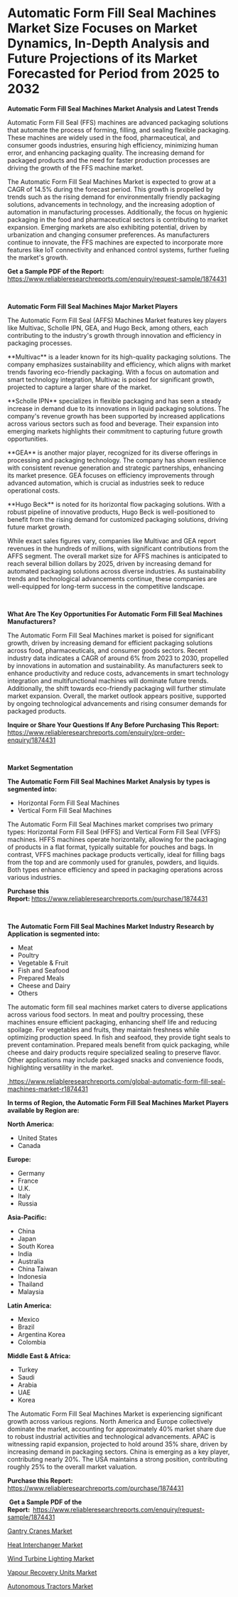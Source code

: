 <p><h1>Automatic Form Fill Seal Machines Market Size Focuses on Market Dynamics, In-Depth Analysis and Future Projections of its Market Forecasted for Period from 2025 to 2032</h1></p><p><strong>Automatic Form Fill Seal Machines Market Analysis and Latest Trends</strong></p>
<p><p>Automatic Form Fill Seal (FFS) machines are advanced packaging solutions that automate the process of forming, filling, and sealing flexible packaging. These machines are widely used in the food, pharmaceutical, and consumer goods industries, ensuring high efficiency, minimizing human error, and enhancing packaging quality. The increasing demand for packaged products and the need for faster production processes are driving the growth of the FFS machine market.</p><p>The Automatic Form Fill Seal Machines Market is expected to grow at a CAGR of 14.5% during the forecast period. This growth is propelled by trends such as the rising demand for environmentally friendly packaging solutions, advancements in technology, and the increasing adoption of automation in manufacturing processes. Additionally, the focus on hygienic packaging in the food and pharmaceutical sectors is contributing to market expansion. Emerging markets are also exhibiting potential, driven by urbanization and changing consumer preferences. As manufacturers continue to innovate, the FFS machines are expected to incorporate more features like IoT connectivity and enhanced control systems, further fueling the market's growth.</p></p>
<p><strong>Get a Sample PDF of the Report:&nbsp;</strong> <a href="https://www.reliableresearchreports.com/enquiry/request-sample/1874431?utm_campaign=2230&utm_medium=2&utm_source=Github&utm_content=ia&utm_term=11042025&utm_id=automatic-form-fill-seal-machines">https://www.reliableresearchreports.com/enquiry/request-sample/1874431</a></p>
<p>&nbsp;</p>
<p><strong>Automatic Form Fill Seal Machines Major Market Players</strong></p>
<p><p>The Automatic Form Fill Seal (AFFS) Machines Market features key players like Multivac, Scholle IPN, GEA, and Hugo Beck, among others, each contributing to the industry's growth through innovation and efficiency in packaging processes.</p><p>**Multivac** is a leader known for its high-quality packaging solutions. The company emphasizes sustainability and efficiency, which aligns with market trends favoring eco-friendly packaging. With a focus on automation and smart technology integration, Multivac is poised for significant growth, projected to capture a larger share of the market.</p><p>**Scholle IPN** specializes in flexible packaging and has seen a steady increase in demand due to its innovations in liquid packaging solutions. The company's revenue growth has been supported by increased applications across various sectors such as food and beverage. Their expansion into emerging markets highlights their commitment to capturing future growth opportunities.</p><p>**GEA** is another major player, recognized for its diverse offerings in processing and packaging technology. The company has shown resilience with consistent revenue generation and strategic partnerships, enhancing its market presence. GEA focuses on efficiency improvements through advanced automation, which is crucial as industries seek to reduce operational costs.</p><p>**Hugo Beck** is noted for its horizontal flow packaging solutions. With a robust pipeline of innovative products, Hugo Beck is well-positioned to benefit from the rising demand for customized packaging solutions, driving future market growth.</p><p>While exact sales figures vary, companies like Multivac and GEA report revenues in the hundreds of millions, with significant contributions from the AFFS segment. The overall market size for AFFS machines is anticipated to reach several billion dollars by 2025, driven by increasing demand for automated packaging solutions across diverse industries. As sustainability trends and technological advancements continue, these companies are well-equipped for long-term success in the competitive landscape.</p></p>
<p>&nbsp;</p>
<p><strong>What Are The Key Opportunities For Automatic Form Fill Seal Machines Manufacturers?</strong></p>
<p><p>The Automatic Form Fill Seal Machines market is poised for significant growth, driven by increasing demand for efficient packaging solutions across food, pharmaceuticals, and consumer goods sectors. Recent industry data indicates a CAGR of around 6% from 2023 to 2030, propelled by innovations in automation and sustainability. As manufacturers seek to enhance productivity and reduce costs, advancements in smart technology integration and multifunctional machines will dominate future trends. Additionally, the shift towards eco-friendly packaging will further stimulate market expansion. Overall, the market outlook appears positive, supported by ongoing technological advancements and rising consumer demands for packaged products.</p></p>
<p><strong>Inquire or Share Your Questions If Any Before Purchasing This Report:</strong> <a href="https://www.reliableresearchreports.com/enquiry/pre-order-enquiry/1874431?utm_campaign=2230&utm_medium=2&utm_source=Github&utm_content=ia&utm_term=11042025&utm_id=automatic-form-fill-seal-machines">https://www.reliableresearchreports.com/enquiry/pre-order-enquiry/1874431</a></p>
<p>&nbsp;</p>
<p><strong>Market Segmentation</strong></p>
<p><strong>The Automatic Form Fill Seal Machines Market Analysis by types is segmented into:</strong></p>
<p><ul><li>Horizontal Form Fill Seal Machines</li><li>Vertical Form Fill Seal Machines</li></ul></p>
<p><p>The Automatic Form Fill Seal Machines market comprises two primary types: Horizontal Form Fill Seal (HFFS) and Vertical Form Fill Seal (VFFS) machines. HFFS machines operate horizontally, allowing for the packaging of products in a flat format, typically suitable for pouches and bags. In contrast, VFFS machines package products vertically, ideal for filling bags from the top and are commonly used for granules, powders, and liquids. Both types enhance efficiency and speed in packaging operations across various industries.</p></p>
<p><strong>Purchase this Report:&nbsp;</strong><a href="https://www.reliableresearchreports.com/purchase/1874431?utm_campaign=2230&utm_medium=2&utm_source=Github&utm_content=ia&utm_term=11042025&utm_id=automatic-form-fill-seal-machines">https://www.reliableresearchreports.com/purchase/1874431</a></p>
<p>&nbsp;</p>
<p><strong>The Automatic Form Fill Seal Machines Market Industry Research by Application is segmented into:</strong></p>
<p><ul><li>Meat</li><li>Poultry</li><li>Vegetable & Fruit</li><li>Fish and Seafood</li><li>Prepared Meals</li><li>Cheese and Dairy</li><li>Others</li></ul></p>
<p><p>The automatic form fill seal machines market caters to diverse applications across various food sectors. In meat and poultry processing, these machines ensure efficient packaging, enhancing shelf life and reducing spoilage. For vegetables and fruits, they maintain freshness while optimizing production speed. In fish and seafood, they provide tight seals to prevent contamination. Prepared meals benefit from quick packaging, while cheese and dairy products require specialized sealing to preserve flavor. Other applications may include packaged snacks and convenience foods, highlighting versatility in the market.</p></p>
<p><a href="https://www.reliableresearchreports.com/global-automatic-form-fill-seal-machines-market-r1874431?utm_campaign=2230&utm_medium=2&utm_source=Github&utm_content=ia&utm_term=11042025&utm_id=automatic-form-fill-seal-machines">&nbsp;https://www.reliableresearchreports.com/global-automatic-form-fill-seal-machines-market-r1874431</a></p>
<p><strong>In terms of Region, the Automatic Form Fill Seal Machines Market Players available by Region are:</strong></p>
<p>
    <p> <strong> North America: </strong>
        <ul>
            <li>United States</li>
            <li>Canada</li>
        </ul>
        </p> 
    <p> <strong> Europe: </strong>
        <ul>
            <li>Germany</li>
            <li>France</li>
            <li>U.K.</li>
            <li>Italy</li>
            <li>Russia</li>
        </ul>
        </p> 
    <p> <strong> Asia-Pacific: </strong>
        <ul>
            <li>China</li>
            <li>Japan</li>
            <li>South Korea</li>
            <li>India</li>
            <li>Australia</li>
            <li>China Taiwan</li>
            <li>Indonesia</li>
            <li>Thailand</li>
            <li>Malaysia</li>
        </ul>
        </p> 
    <p> <strong> Latin America: </strong>
        <ul>
            <li>Mexico</li>
            <li>Brazil</li>
            <li>Argentina Korea</li>
            <li>Colombia</li>
        </ul>
        </p> 
    <p> <strong> Middle East & Africa: </strong>
        <ul>
            <li>Turkey</li>
            <li>Saudi</li>
            <li>Arabia</li>
            <li>UAE</li>
            <li>Korea</li>
        </ul>
    </p>
    </p>
<p><p>The Automatic Form Fill Seal Machines Market is experiencing significant growth across various regions. North America and Europe collectively dominate the market, accounting for approximately 40% market share due to robust industrial activities and technological advancements. APAC is witnessing rapid expansion, projected to hold around 35% share, driven by increasing demand in packaging sectors. China is emerging as a key player, contributing nearly 20%. The USA maintains a strong position, contributing roughly 25% to the overall market valuation.</p></p>
<p><strong>Purchase this Report: </strong><a href="https://www.reliableresearchreports.com/purchase/1874431?utm_campaign=2230&utm_medium=2&utm_source=Github&utm_content=ia&utm_term=11042025&utm_id=automatic-form-fill-seal-machines">https://www.reliableresearchreports.com/purchase/1874431</a></p>
<p>&nbsp;<strong>Get a Sample PDF of the Report:&nbsp;&nbsp;</strong><a href="https://www.reliableresearchreports.com/enquiry/request-sample/1874431?utm_campaign=2230&utm_medium=2&utm_source=Github&utm_content=ia&utm_term=11042025&utm_id=automatic-form-fill-seal-machines">https://www.reliableresearchreports.com/enquiry/request-sample/1874431</a></p>
<p><strong></strong></p>
<p><p><a href="https://github.com/supicweg/Market-Research-Report-List-1/blob/main/gantry-cranes-market.md?utm_campaign=2230&utm_medium=2&utm_source=Github&utm_content=ia&utm_term=11042025&utm_id=automatic-form-fill-seal-machines">Gantry Cranes Market</a></p><p><a href="https://github.com/shopovdjondo/Market-Research-Report-List-1/blob/main/heat-interchanger-market.md?utm_campaign=2230&utm_medium=2&utm_source=Github&utm_content=ia&utm_term=11042025&utm_id=automatic-form-fill-seal-machines">Heat Interchanger Market</a></p><p><a href="https://github.com/saeiddaemo/Market-Research-Report-List-1/blob/main/wind-turbine-lighting-market.md?utm_campaign=2230&utm_medium=2&utm_source=Github&utm_content=ia&utm_term=11042025&utm_id=automatic-form-fill-seal-machines">Wind Turbine Lighting Market</a></p><p><a href="https://github.com/salodipura00/Market-Research-Report-List-1/blob/main/vapour-recovery-units-market.md?utm_campaign=2230&utm_medium=2&utm_source=Github&utm_content=ia&utm_term=11042025&utm_id=automatic-form-fill-seal-machines">Vapour Recovery Units Market</a></p><p><a href="https://github.com/plawragarile/Market-Research-Report-List-1/blob/main/autonomous-tractors-market.md?utm_campaign=2230&utm_medium=2&utm_source=Github&utm_content=ia&utm_term=11042025&utm_id=automatic-form-fill-seal-machines">Autonomous Tractors Market</a></p></p>